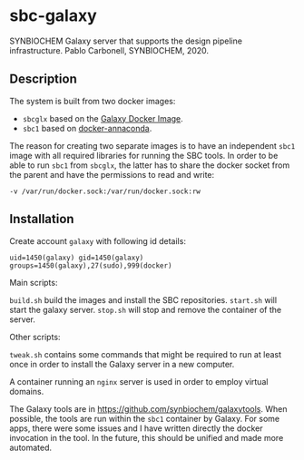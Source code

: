 # sbc-galaxy

SYNBIOCHEM Galaxy server that supports the design pipeline infrastructure. Pablo Carbonell, SYNBIOCHEM, 2020.

## Description

The system is built from two docker images:

* ``sbcglx`` based on the [Galaxy Docker Image](https://hub.docker.com/r/bgruening/galaxy-stable/).
* ``sbc1`` based on  [docker-annaconda](https://hub.docker.com/r/continuumio/anaconda3).

The reason for creating two separate images is to have an independent ``sbc1`` image with all required libraries for running the SBC tools. In order to be able to run ``sbc1`` from ``sbcglx``, the latter has to share the docker socket from the parent and have the permissions to read and write:

```
-v /var/run/docker.sock:/var/run/docker.sock:rw
```

## Installation

Create account `galaxy` with following id details:

``uid=1450(galaxy) gid=1450(galaxy) groups=1450(galaxy),27(sudo),999(docker)``

Main scripts:

``build.sh`` build the images and install the SBC repositories.
``start.sh`` will start the galaxy server.
``stop.sh`` will stop and remove the container of the server.

Other scripts:

``tweak.sh`` contains some commands that might be required to run at least once in order to install the Galaxy server in a new computer.

A container running an ``nginx`` server is used in order to employ virtual domains.

The Galaxy tools are in https://github.com/synbiochem/galaxytools. When possible, the tools are run within the ``sbc1`` container by Galaxy. For some apps, there were some issues and I have written directly the docker invocation in the tool. In the future, this should be unified and made more automated.
